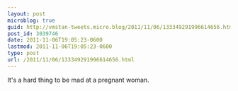 ```yaml
---
layout: post
microblog: true
guid: http://vmstan-tweets.micro.blog/2011/11/06/133349291996614656.html
post_id: 3039746
date: 2011-11-06T19:05:23-0600
lastmod: 2011-11-06T19:05:23-0600
type: post
url: /2011/11/06/133349291996614656.html
---
```

It's a hard thing to be mad at a pregnant woman.

